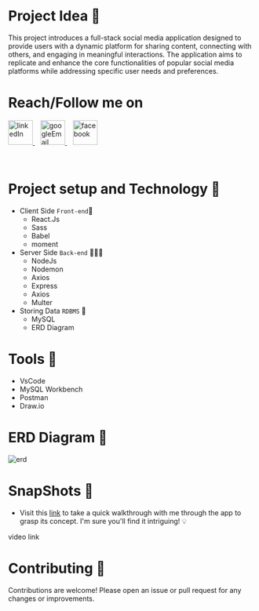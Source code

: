 # Project Idea 🎩
This project introduces a full-stack social media application designed to provide users with a dynamic platform for sharing content, connecting with others, and engaging in meaningful interactions. The application aims to replicate and enhance the core functionalities of popular social media platforms while addressing specific user needs and preferences.

# Reach/Follow me on <br>
<p align="left">
  <a href="https://www.linkedin.com/in/mohamed-fawzy-936b661b8/" target="_blank" rel="noreferrer"> <img src="https://img.icons8.com/fluency/2x/linkedin.png" alt="linkedIn" width="50" height="50"/> </a>&nbsp&nbsp
  <a href="mailto:fwzymohamed90@gmail.com" target="_blank" rel="noreferrer"> <img src="https://img.icons8.com/fluency/2x/google-logo.png" alt="googleEmail" width="50" height="50"/> </a>&nbsp&nbsp
  <a href="https://www.facebook.com/mohamed.fwzy.14" target="_blank" rel="noreferrer"> <img src="https://cdn.iconscout.com/icon/free/png-256/facebook-262-721949.png" alt="facebook" width="50" height="50"/> </a>
</p>
<br>

# Project setup and Technology 📝
- Client Side `Front-end`🎨
  - React.Js
  - Sass
  - Babel
  - moment
- Server Side `Back-end` 🧑🏽‍💻
  - NodeJs
  - Nodemon
  - Axios
  - Express
  - Axios
  - Multer
- Storing Data `RDBMS` 💾
  - MySQL
  - ERD Diagram
 
# Tools 🔨
- VsCode
- MySQL Workbench
- Postman
- Draw.io

# ERD Diagram 🧬
![erd](https://github.com/Mohamed-fawzyy/Social-Media/assets/111665714/24b55043-d37e-475c-a47a-ae98eb976419)

# SnapShots 🎥
- Visit this [link](https://www.linkedin.com/posts/mohamed-fawzy-936b661b8_softwareengineering-dataengineering-backend-activity-7187442024617283585-0pNh?utm_source=share&utm_medium=member_desktop) to take a quick walkthrough with me through the app to grasp its concept. I'm sure you'll find it intriguing! 💡

video link
  

# Contributing 📝
Contributions are welcome! Please open an issue or pull request for any changes or improvements.




